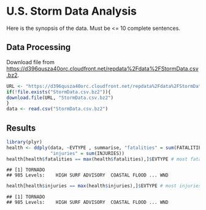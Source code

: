 # U.S. Storm Data Analysis

Here is the synopsis of the data.  Must be <= 10 complete sentences.

## Data Processing

Download file from https://d396qusza40orc.cloudfront.net/repdata%2Fdata%2FStormData.csv.bz2.  


```r
URL <- "https://d396qusza40orc.cloudfront.net/repdata%2Fdata%2FStormData.csv.bz2"
if(!file.exists("StormData.csv.bz2")){
download.file(URL, "StormData.csv.bz2")
}
data <- read.csv("StormData.csv.bz2")
```

## Results


```r
library(plyr)
health <- ddply(data, ~EVTYPE , summarise, "fatalities" = sum(FATALITIES),
                "injuries" = sum(INJURIES))
health[health$fatalities == max(health$fatalities),]$EVTYPE # most fatalities
```

```
## [1] TORNADO
## 985 Levels:    HIGH SURF ADVISORY  COASTAL FLOOD ... WND
```

```r
health[health$injuries == max(health$injuries),]$EVTYPE # most injuries
```

```
## [1] TORNADO
## 985 Levels:    HIGH SURF ADVISORY  COASTAL FLOOD ... WND
```
